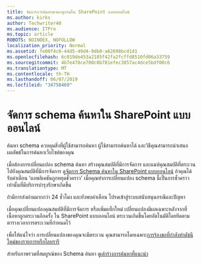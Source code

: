 ```yaml
---
title: จัดการการค้นหาพจนานุกรมใน SharePoint แบบออนไลน์
ms.author: kirks
author: Techwriter40
ms.audience: ITPro
ms.topic: article
ROBOTS: NOINDEX, NOFOLLOW
localization_priority: Normal
ms.assetid: fe00f4c0-44d5-49d4-9db0-a62698bcd1d1
ms.openlocfilehash: 6c019de453a2185f42fa2fcffd8510fd06a33759
ms.sourcegitcommit: 4b7e478ce700c0b781efec3857ac4dce5bdf00c6
ms.translationtype: MT
ms.contentlocale: th-TH
ms.lasthandoff: 06/07/2019
ms.locfileid: "34758469"
---
```

# <a name="manage-search-schema-in-sharepoint-online"></a>จัดการ schema ค้นหาใน SharePoint แบบออนไลน์

ค้นหา schema ควบคุมสิ่งที่ผู้ใช้สามารถค้นหา ผู้ใช้สามารถค้นหาได้ และวิธีคุณสามารถนำเสนอผลลัพธ์ในการค้นหาเว็บไซต์ของคุณ 

เมื่อต้องการเปลี่ยนแปลง schema ค้นหา สร้างคุณสมบัติที่มีการจัดการ และแมปคุณสมบัติที่ตระเวนไปยังคุณสมบัติที่มีการจัดการ ดู[จัดการ Schema ค้นหาใน SharePoint แบบออนไลน์](https://docs.microsoft.com/sharepoint/manage-search-schema) ถ้าคุณได้รับคำเตือน 'แอพลิเคชันถูกหยุดชั่วคราว' เมื่อคุณทำการเปลี่ยนแปลง schema นี้เป็นการชั่วคราวเท่านั้นที่มีบริการบำรุงรักษาเกิดขึ้น 

ถ้ามีการส่งผ่านมากกว่า 24 ชั่วโมง และยังพบคำเตือน โปรดเข้าสู่ระบบสนับสนุนกรณีและปัญหา

เมื่อคุณเปลี่ยนแปลงคุณสมบัติที่มีการจัดการ หรือเพิ่มแท็กใหม่ เปลี่ยนแปลงมีผลเฉพาะหลังจากที่เนื้อหาถูกตระเวนอีกครั้ง ใน SharePoint แบบออนไลน์ ตระเวนเกิดขึ้นโดยอัตโนมัติโดยยึดตามตารางเวลาการตระเวนที่กำหนดไว้

เพื่อให้แน่ใจว่า การเปลี่ยนแปลงของคุณจะมีตระเวน คุณสามารถโดยเฉพาะ[การร้องขอที่กำลังทำดัชนีใหม่ของรายการหรือไลบรารี](https://docs.microsoft.com/sharepoint/manage-search-schema#request-re-indexing-of-a-document-library-or-list) 

สำหรับภาพรวมที่สมบูรณ์ของ Schema ค้นหา ดู[เค้าร่างการค้นหาที่แนะนำ](https://blogs.technet.microsoft.com/tothesharepoint/2012/11/25/introducing-search-schema-for-sharepoint-2013/) 

